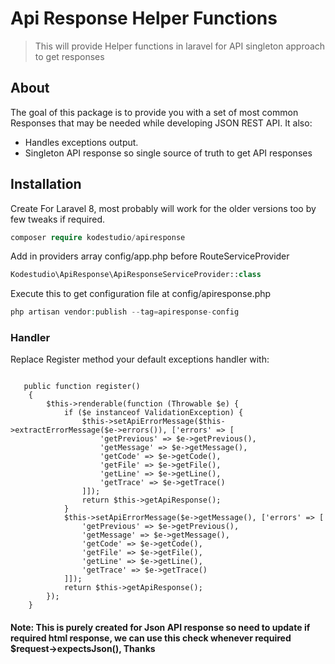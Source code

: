 # Api Response Helper Functions

> This will provide Helper functions in laravel for API singleton approach to get responses
## About
The goal of this package is to provide you with a set of most common Responses that may be needed while developing JSON REST API. It also:
* Handles exceptions output.
* Singleton API response so single source of truth to get API responses 

## Installation
Create For Laravel 8, most probably will work for the older versions too by few tweaks if required.

```php
composer require kodestudio/apiresponse
```
Add in providers array config/app.php before RouteServiceProvider
```php
Kodestudio\ApiResponse\ApiResponseServiceProvider::class
```
Execute this to get configuration file at config/apiresponse.php 
```php
php artisan vendor:publish --tag=apiresponse-config
```


### Handler

Replace Register method your default exceptions handler with: 

```

   public function register()
    {
        $this->renderable(function (Throwable $e) {
            if ($e instanceof ValidationException) {
                $this->setApiErrorMessage($this->extractErrorMessage($e->errors()), ['errors' => [
                    'getPrevious' => $e->getPrevious(),
                    'getMessage' => $e->getMessage(),
                    'getCode' => $e->getCode(),
                    'getFile' => $e->getFile(),
                    'getLine' => $e->getLine(),
                    'getTrace' => $e->getTrace()
                ]]);
                return $this->getApiResponse();
            }
            $this->setApiErrorMessage($e->getMessage(), ['errors' => [
                'getPrevious' => $e->getPrevious(),
                'getMessage' => $e->getMessage(),
                'getCode' => $e->getCode(),
                'getFile' => $e->getFile(),
                'getLine' => $e->getLine(),
                'getTrace' => $e->getTrace()
            ]]);
            return $this->getApiResponse();
        });
    }
```
#### Note: This is purely created for Json API response so need to update if required html response, we can use this check whenever required $request->expectsJson(), Thanks
